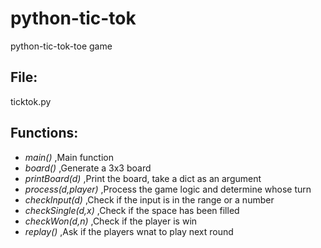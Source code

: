# python-tic-tok
python-tic-tok-toe game 

## File: 
ticktok.py

## Functions:
- *main()*            ,Main function 
- *board()*           ,Generate a 3x3 board
- *printBoard(d)*     ,Print the board, take a dict as an argument
- *process(d,player)* ,Process the game logic and determine whose turn
- *checkInput(d)*     ,Check if the input is in the range or a number
- *checkSingle(d,x)*  ,Check if the space has been filled
- *checkWon(d,n)*     ,Check if the player is win
- *replay()*          ,Ask if the players wnat to play next round
